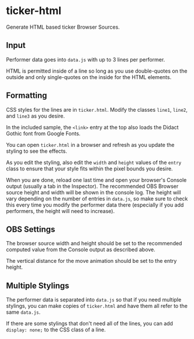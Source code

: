 # ticker-html

Generate HTML based ticker Browser Sources.

## Input

Performer data goes into `data.js` with up to 3 lines per performer.

HTML is permitted inside of a line so long as you use double-quotes on the outside and only single-quotes on the inside for the HTML elements.

## Formatting

CSS styles for the lines are in `ticker.html`. Modify the classes `line1`, `line2`, and `line3` as you desire.

In the included sample, the `<link>` entry at the top also loads the Didact Gothic font from Google Fonts.

You can open `ticker.html` in a browser and refresh as you update the styling to see the effects.

As you edit the styling, also edit the `width` and `height` values of the `entry` class to ensure that your style fits within the pixel bounds you desire.

When you are done, reload one last time and open your browser's Console output (usually a tab in the Inspector).
The recommended OBS Browser source height and width will be shown in the console log. The height will vary depending on the number of entries in
`data.js`, so make sure to check this every time you modify the performer data there (especially if you add performers, the height will need to increase).

## OBS Settings

The browser source width and height should be set to the recommended computed value from the Console output as described above.

The vertical distance for the move animation should be set to the entry height.

## Multiple Stylings

The performer data is separated into `data.js` so that if you need multiple stylings, you can make copies of `ticker.html` and have them all refer to the same `data.js`.

If there are some stylings that don't need all of the lines, you can add `display: none;` to the CSS class of a line.
